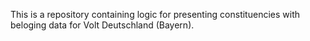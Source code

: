 This is a repository containing logic for presenting constituencies with beloging data for Volt Deutschland (Bayern).